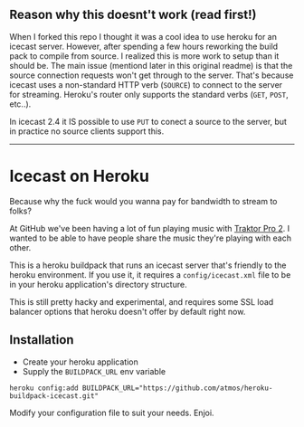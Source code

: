 ## Reason why this doesnt't work (read first!)

When I forked this repo I thought it was a cool idea to use heroku for an icecast server. However, after spending a few hours reworking the build pack to compile from source. I realized this is more work to setup than it should be. The main issue (mentiond later in this original readme) is that the source connection requests won't get through to the server. That's because icecast uses a non-standard HTTP verb (`SOURCE`) to connect to the server for streaming. Heroku's router only supports the standard verbs (`GET`, `POST`, etc..).

In icecast 2.4 it IS possible to use `PUT` to conect a source to the server, but in practice no source clients support this.

---

Icecast on Heroku
=================

Because why the fuck would you wanna pay for bandwidth to stream to folks?

At GitHub we've been having a lot of fun playing music with [Traktor Pro 2](http://www.native-instruments.com/#/en/products/dj/traktor-pro-2/).  I wanted to be able to have people share the music they're playing with each other.  

This is a heroku buildpack that runs an icecast server that's friendly to the
heroku environment.  If you use it, it requires a `config/icecast.xml` file to
be in your heroku application's directory structure.

This is still pretty hacky and experimental, and requires some SSL load
balancer options that heroku doesn't offer by default right now.

Installation
------------

  * Create your heroku application
  * Supply the `BUILDPACK_URL` env variable 

```
heroku config:add BUILDPACK_URL="https://github.com/atmos/heroku-buildpack-icecast.git"
```

Modify your configuration file to suit your needs.  Enjoi.

